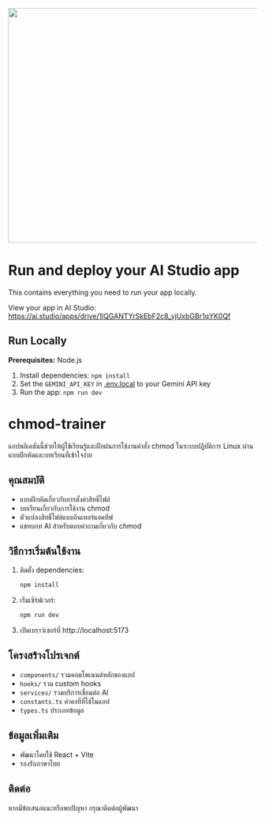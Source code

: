 <div align="center">
<img width="1200" height="475" alt="GHBanner" src="https://github.com/user-attachments/assets/0aa67016-6eaf-458a-adb2-6e31a0763ed6" />
</div>

# Run and deploy your AI Studio app

This contains everything you need to run your app locally.

View your app in AI Studio: https://ai.studio/apps/drive/1lQGANTYrSkEbF2c8_yjUxbGBr1qYK0Qf

## Run Locally

**Prerequisites:** Node.js

1. Install dependencies:
   `npm install`
2. Set the `GEMINI_API_KEY` in [.env.local](.env.local) to your Gemini API key
3. Run the app:
   `npm run dev`

# chmod-trainer

แอปพลิเคชันนี้ช่วยให้ผู้ใช้เรียนรู้และฝึกฝนการใช้งานคำสั่ง chmod ในระบบปฏิบัติการ Linux ผ่านแบบฝึกหัดและบทเรียนที่เข้าใจง่าย

## คุณสมบัติ

- แบบฝึกหัดเกี่ยวกับการตั้งค่าสิทธิ์ไฟล์
- บทเรียนเกี่ยวกับการใช้งาน chmod
- ตัวแปลงสิทธิ์ไฟล์แบบอินเทอร์แอคทีฟ
- แชทบอท AI สำหรับตอบคำถามเกี่ยวกับ chmod

## วิธีการเริ่มต้นใช้งาน

1. ติดตั้ง dependencies:
   ```cmd
   npm install
   ```
2. เริ่มเซิร์ฟเวอร์:
   ```cmd
   npm run dev
   ```
3. เปิดเบราว์เซอร์ที่ http://localhost:5173

## โครงสร้างโปรเจกต์

- `components/` รวมคอมโพเนนต์หลักของแอป
- `hooks/` รวม custom hooks
- `services/` รวมบริการเชื่อมต่อ AI
- `constants.ts` ค่าคงที่ที่ใช้ในแอป
- `types.ts` ประเภทข้อมูล

## ข้อมูลเพิ่มเติม

- พัฒนาโดยใช้ React + Vite
- รองรับภาษาไทย

## ติดต่อ

หากมีข้อเสนอแนะหรือพบปัญหา กรุณาติดต่อผู้พัฒนา
